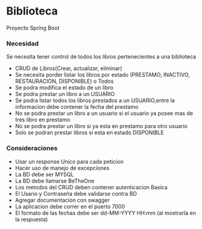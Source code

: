 # Biblioteca

Proyecto Spring Boot
### Necesidad ###

Se necesita tener control de todos los libros pertenecientes a una biblioteca

- CRUD de Libros(Crear, actualizar, eliminar)
- Se necesita porder listar los libros por estado (PRESTAMO, INACTIVO, RESTAURACION, DISPONIBLE) o Todos
- Se podra modifica el estado de un libro
- Se podra prestar un libro a un USUARIO
- Se podra listar todos los libros prestados a un USUARIO,entre la informacion  debe contener la fecha del prestamo 
- No se podra prestar un libro a un usuario si el usuario ya posee mas de tres libro en prestamo
- No se podra prestar un libro si ya esta en prestamo para otro usuario
- Solo se podran prestar libros si esta en estado DISPONIBLE

### Consideraciones ###

- Usar un response Unico para cada peticion 
- Hacer uso de manejo de excepciones
- La BD debe ser MYSQL
- La BD debe llamarse BeTheOne
- Los metodos del CRUD deben contener autenticacion Basica
- El Usario y Contraseña debe validarse contra BD
- Agregar documentacion con swagger
- La aplicacion debe correr en el puerto 7000
- El formato de las fechas debe ser dd-MM-YYYY HH:mm (al mostrarla en la respuesta)
